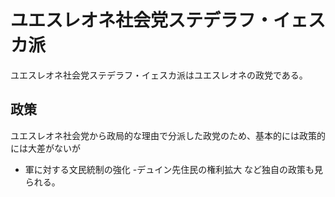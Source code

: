# ユエスレオネ社会党ステデラフ・イェスカ派
ユエスレオネ社会党ステデラフ・イェスカ派はユエスレオネの政党である。
## 政策
ユエスレオネ社会党から政局的な理由で分派した政党のため、基本的には政策的には大差がないが
- 軍に対する文民統制の強化
-デュイン先住民の権利拡大
など独自の政策も見られる。
